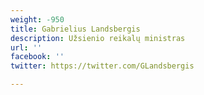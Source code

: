 ```yaml
---
weight: -950
title: Gabrielius Landsbergis
description: Užsienio reikalų ministras
url: ''
facebook: ''
twitter: https://twitter.com/GLandsbergis

---
```

